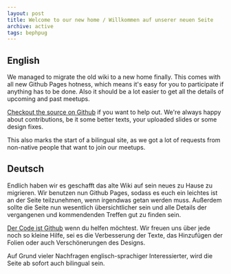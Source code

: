 ```yaml
---
layout: post
title: Welcome to our new home / Willkommen auf unserer neuen Seite
archive: active
tags: bephpug
---
```


## English

We managed to migrate the old wiki to a new home finally. This comes with all new Github Pages hotness, which means it's easy for you to participate if anything has to be done. Also it should be a lot easier to get all the details of upcoming and past meetups.

[Checkout the source on Github](https://github.com/berlinphp/berlinphp.github.com) if you want to help out. We're always happy about contributions, be it some better texts, your uploaded slides or some design fixes.

This also marks the start of a bilingual site, as we got a lot of requests from non-native people that want to join our meetups.

## Deutsch

Endlich haben wir es geschafft das alte Wiki auf sein neues zu Hause zu migrieren. Wir benutzen nun Github Pages, sodass es euch ein leichtes ist an der Seite teilzunehmen, wenn irgendwas getan werden muss. Außerdem sollte die Seite nun wesentlich übersichtlicher sein und alle Details der vergangenen und kommendenden Treffen gut zu finden sein.

[Der Code ist Github](https://github.com/berlinphp/berlinphp.github.com) wenn du helfen möchtest. Wir freuen uns über jede noch so kleine Hilfe, sei es die Verbesserung der Texte, das Hinzufügen der Folien oder auch Verschönerungen des Designs.

Auf Grund vieler Nachfragen englisch-sprachiger Interessierter, wird die Seite ab sofort auch bilingual sein.


